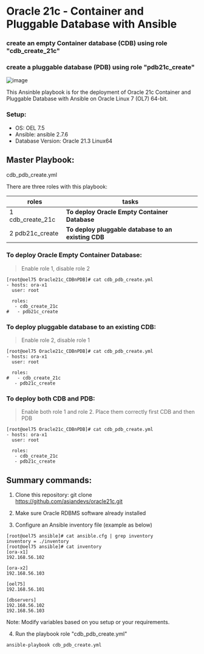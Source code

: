 # Oracle 21c - Container and Pluggable Database with Ansible
### create an empty Container database (CDB) using role "cdb_create_21c"
### create a pluggable database (PDB) using role "pdb21c_create"

![image](https://user-images.githubusercontent.com/37457408/134842588-8bc78ea4-5d7b-42b1-b7da-6517ee14e709.png)

This Ansinble playbook is for the deployment of Oracle 21c Container and Pluggable Database with Ansible on Oracle Linux 7 (OL7) 64-bit.

### Setup:
 * OS: OEL 7.5 
 * Ansible: ansible 2.7.6
 * Database Version: Oracle 21.3 Linux64

## Master Playbook:
cdb_pdb_create.yml

There are three roles with this playbook: 

roles                  | tasks
---------------------- | --------------------------------------------------------
1 cdb_create_21c       |  **To deploy Oracle Empty Container Database**
2 pdb21c_create        |  **To deploy pluggable database to an existing CDB**

### To deploy Oracle Empty Container Database:
> Enable role 1, disable role 2

```
[root@oel75 Oracle21c_CDBnPDB]# cat cdb_pdb_create.yml
- hosts: ora-x1
  user: root

  roles:
   - cdb_create_21c
#   - pdb21c_create

```

### To deploy pluggable database to an existing CDB:
> Enable role 2, disable role 1
```
[root@oel75 Oracle21c_CDBnPDB]# cat cdb_pdb_create.yml
- hosts: ora-x1
  user: root

  roles:
#   - cdb_create_21c
   - pdb21c_create

```
### To deploy both CDB and PDB:
> Enable both role 1 and role 2. Place them correctly first CDB and then PDB
```
[root@oel75 Oracle21c_CDBnPDB]# cat cdb_pdb_create.yml
- hosts: ora-x1
  user: root

  roles:
   - cdb_create_21c
   - pdb21c_create

```
## Summary commands: 

1. Clone this repository:
    git clone https://github.com/asiandevs/oracle21c.git
    
2. Make sure Oracle RDBMS software already installed

3. Configure an Ansible inventory file (example as below) 
```
[root@oel75 ansible]# cat ansible.cfg | grep inventory
inventory = ./inventory
[root@oel75 ansible]# cat inventory
[ora-x1]
192.168.56.102

[ora-x2]
192.168.56.103

[oel75]
192.168.56.101

[dbservers]
192.168.56.102
192.168.56.103
```
Note: Modify variables based on you setup or your requirements. 

4. Run the playbook role "cdb_pdb_create.yml"
```
ansible-playbook cdb_pdb_create.yml  
```
